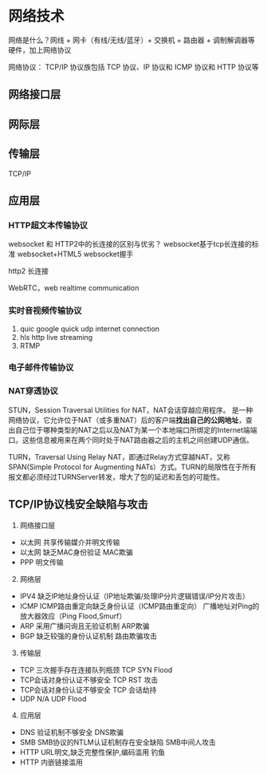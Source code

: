 # 网络技术
网络是什么？网线 + 网卡（有线/无线/蓝牙）+ 交换机 + 路由器 + 调制解调器等硬件，加上网络协议

网络协议：
TCP/IP 协议族包括 TCP 协议、IP 协议和 ICMP 协议和 HTTP 协议等

## 网络接口层

## 网际层


## 传输层
TCP/IP

## 应用层

### HTTP超文本传输协议
websocket 和 HTTP2中的长连接的区别与优劣？
websocket基于tcp长连接的标准
websocket+HTML5
websocket握手

http2 长连接

WebRTC，web realtime communication

### 实时音视频传输协议
1. quic 
google
quick udp internet connection
2. hls
http live streaming
3. RTMP

### 电子邮件传输协议

### NAT穿透协议
STUN，Session Traversal Utilities for NAT，NAT会话穿越应用程序。
是一种网络协议，它允许位于NAT（或多重NAT）后的客户端**找出自己的公网地址**，查出自己位于哪种类型的NAT之后以及NAT为某一个本地端口所绑定的Internet端端口。这些信息被用来在两个同时处于NAT路由器之后的主机之间创建UDP通信。

TURN，Traversal Using Relay NAT，即通过Relay方式穿越NAT，又称SPAN(Simple Protocol for Augmenting NATs）方式。TURN的局限性在于所有报文都必须经过TURNServer转发，增大了包的延迟和丢包的可能性。

## TCP/IP协议栈安全缺陷与攻击
1. 网络接口层
+ 以太网  共享传输媒介并明文传输
+ 以太网  缺乏MAC身份验证 MAC欺骗
+ PPP     明文传输

2. 网络层
+ IPV4	缺乏IP地址身份认证（IP地址欺骗/处理IP分片逻辑错误/IP分片攻击）
+ ICMP	ICMP路由重定向缺乏身份认证（ICMP路由重定向）
        广播地址对Ping的放大器效应（Ping Flood,Smurf）
+ ARP	采用广播问询且无验证机制	ARP欺骗
+ BGP	缺乏较强的身份认证机制	路由欺骗攻击

3. 传输层
+ TCP	三次握手存在连接队列瓶颈	TCP SYN Flood
+ TCP会话对身份认证不够安全	TCP RST 攻击
+ TCP会话对身份认证不够安全	TCP 会话劫持
+ UDP	N/A	UDP Flood

4. 应用层
+ DNS 验证机制不够安全	DNS欺骗
+ SMB	SMB协议的NTLM认证机制存在安全缺陷	SMB中间人攻击
+ HTTP	URL明文,缺乏完整性保护,编码滥用	钓鱼
+ HTTP 内嵌链接滥用